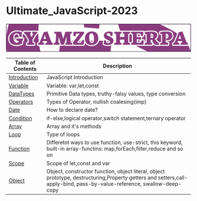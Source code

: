 # Ultimate_JavaScript-2023

![JavaScript 2023](LOGO.png)

| Table of Contents                                                                                    | Description                                                                                                                                                            |
| ---------------------------------------------------------------------------------------------------- | ---------------------------------------------------------------------------------------------------------------------------------------------------------------------- |
| [Introduction](https://github.com/gyamzosherpa/Ultimate-Javascript-2023/tree/master/00-introduction) | JavaScript Introduction                                                                                                                                                |
| [Variable](https://github.com/gyamzosherpa/Ultimate-Javascript-2023/tree/master/01-variable)         | Variable: var,let,const                                                                                                                                                |
| [DataTypes](https://github.com/gyamzosherpa/Ultimate-Javascript-2023/tree/master/02-dataTypes)       | Primitive Data types, truthy-falsy values, type conversion                                                                                                             |
| [Operators](https://github.com/gyamzosherpa/Ultimate-Javascript-2023/tree/master/03-operators)       | Types of Operator, nullish coalesing(imp)                                                                                                                              |
| [Date](https://github.com/gyamzosherpa/Ultimate-Javascript-2023/tree/master/04-date)                 | How to declare date?                                                                                                                                                   |
| [Condition](https://github.com/gyamzosherpa/Ultimate-Javascript-2023/tree/master/05-condition)       | if-else,logical operator,switch statement,ternary operator                                                                                                             |
| [Array](https://github.com/gyamzosherpa/Ultimate-Javascript-2023/tree/master/06-array)               | Array and it's methods                                                                                                                                                 |
| [Loop](https://github.com/gyamzosherpa/Ultimate-Javascript-2023/tree/master/07-loop)                 | Type of loops                                                                                                                                                          |
| [Function](https://github.com/gyamzosherpa/Ultimate-Javascript-2023/tree/master/08-function)         | Differetnt ways to use function, use-strict, this keyword, built-in array-functins: map,forEach,filter,reduce and so on                                                |
| [Scope](https://github.com/gyamzosherpa/Ultimate-Javascript-2023/tree/master/09-scope)               | Scope of let,const and var                                                                                                                                             |
| [Object](https://github.com/gyamzosherpa/Ultimate-Javascript-2023/tree/master/10-object)             | Object, constructor function, object literal, object prototype, destructuring,Property getters and setters,call-apply-bind, pass-by-value-reference, swallow-deep-copy |
